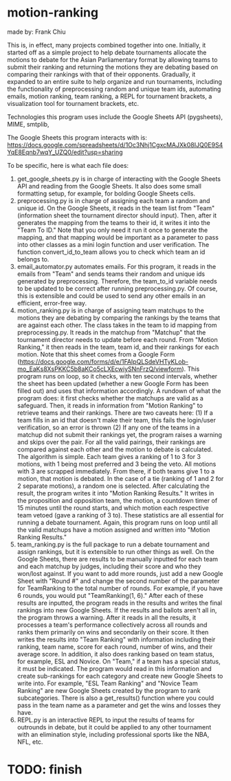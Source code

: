 # motion-ranking
made by: Frank Chiu

This is, in effect, many projects combined together into one. Initially, it started off as a simple project to help debate tournaments allocate the motions to debate for the Asian Parliamentary format by allowing teams to submit their ranking and returning the motions they are debating based on comparing their rankings with that of their opponents. Gradually, it expanded to an entire suite to help organize and run tournaments, including the functionality of preprocessing random and unique team ids, automating emails, motion ranking, team ranking, a REPL for tournament brackets, a visualization tool for tournament brackets, etc.

Technologies this program uses include the Google Sheets API (pygsheets), MIME, smtplib,

The Google Sheets this program interacts with is: https://docs.google.com/spreadsheets/d/1Oc3Nhj1CgxcMAJXk08IJQ0E9S4YqE8Eqnb7wqY_UZQ0/edit?usp=sharing

To be specific, here is what each file does:
1. get_google_sheets.py is in charge of interacting with the Google Sheets API and reading from the Google Sheets. It also does some small formatting setup, for example, for bolding Google Sheets cells.
2. preprocessing.py is in charge of assigning each team a random and unique id. On the Google Sheets, it reads in the team list from "Team" (information sheet the tournament director should input). Then, after it generates the mapping from the teams to their id, it writes it into the "Team To ID." Note that you only need it run it once to generate the mapping, and that mapping would be important as a parameter to pass into other classes as a mini login function and user verification. The function convert_id_to_team allows you to check which team an id belongs to.
3. email_automator.py automates emails. For this program, it reads in the emails from "Team" and sends teams their random and unique ids generated by preprocessing. Therefore, the team_to_id variable needs to be updated to be correct after running preprocessing.py. Of course, this is extensible and could be used to send any other emails in an efficient, error-free way.
4. motion_ranking.py is in charge of assigning team matchups to the motions they are debating by comparing the rankings by the teams that are against each other. The class takes in the team to id mapping from preprocessing.py. It reads in the matchup from "Matchup" that the tournament director needs to update before each round. From "Motion Ranking," it then reads in the team, team id, and their rankings for each motion. Note that this sheet comes from a Google Form (https://docs.google.com/forms/d/e/1FAIpQLSdeVHTyKLob-mo_EaKs8XsPKKC5b8aKCo5cLXEcwiySNnFrzQ/viewform). This program runs on loop, so it checks, with ten second intervals, whether the sheet has been updated (whether a new Google Form has been filled out) and uses that information accordingly. A rundown of what the program does: it first checks whether the matchups are valid as a safeguard. Then, it reads in information from "Motion Ranking" to retrieve teams and their rankings. There are two caveats here: (1) If a team fills in an id that doesn't make their team, this fails the login/user verification, so an error is thrown (2) If any one of the teams in a matchup did not submit their rankings yet, the program raises a warning and skips over the pair. For all the valid pairings, their rankings are compared against each other and the motion to debate is calculated. The algorithm is simple. Each team gives a ranking of 1 to 3 for 3 motions, with 1 being most preferred and 3 being the veto. All motions with 3 are scrapped immediately. From there, if both teams give 1 to a motion, that motion is debated. In the case of a tie (ranking of 1 and 2 for 2 separate motions), a random one is selected. After calculating the result, the program writes it into "Motion Ranking Results." It writes in the proposition and opposition team, the motion, a countdown timer of 15 minutes until the round starts, and which motion each respective team vetoed (gave a ranking of 3 to). These statistics are all essential for running a debate tournament. Again, this program runs on loop until all the valid matchups have a motion assigned and written into "Motion Ranking Results."
5. team_ranking.py is the full package to run a debate tournament and assign rankings, but it is extensible to run other things as well. On the Google Sheets, there are results to be manually inputted for each team and each matchup by judges, including their score and who they won/lost against. If you want to add more rounds, just add a new Google Sheet with "Round #" and change the second number of the parameter for TeamRanking to the total number of rounds. For example, if you have 6 rounds, you would put "TeamRanking(1, 6)." After each of these results are inputted, the program reads in the results and writes the final rankings into new Google Sheets. If the results and ballots aren't all in, the program throws a warning. After it reads in all the results, it processes a team's performance collectively across all rounds and ranks them primarily on wins and secondarily on their score. It then writes the results into "Team Ranking" with information including their ranking, team name, score for each round, number of wins, and their average score. In addition, it also does ranking based on team status, for example, ESL and Novice. On "Team," if a team has a special status, it must be indicated. The program would read in this information and create sub-rankings for each category and create new Google Sheets to write into. For example, "ESL Team Ranking" and "Novice Team Ranking" are new Google Sheets created by the program to rank subcategories. There is also a get_results() function where you could pass in the team name as a parameter and get the wins and losses they have.
6. REPL.py is an interactive REPL to input the results of teams for outrounds in debate, but it could be applied to any other tournament with an elimination style, including professional sports like the NBA, NFL, etc.

# TODO: finish